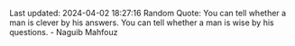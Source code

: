 Last updated: 2024-04-02 18:27:16
Random Quote: You can tell whether a man is clever by his answers. You can tell whether a man is wise by his questions. - Naguib Mahfouz